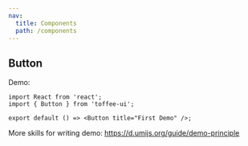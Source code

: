```yaml
---
nav:
  title: Components
  path: /components
---
```


## Button

Demo:

```tsx
import React from 'react';
import { Button } from 'toffee-ui';

export default () => <Button title="First Demo" />;
```

More skills for writing demo: https://d.umijs.org/guide/demo-principle
